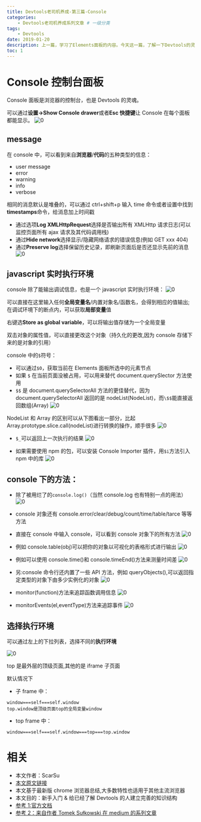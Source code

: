 ```yaml
---
title: Devtools老司机养成-第三篇-Console
categories:
    - Devtools老司机养成系列文章 # 一级分类
tags:
    - Devtools
date: 2019-01-20
description: 上一篇，学习了Elements面板的内容。今天这一篇，了解一下Devtools的灵魂人物：Console
toc: 1
---
```


# Console 控制台面板

Console 面板是浏览器的控制台，也是 Devtools 的灵魂。

可以通过**设置->Show Console drawer**或者**Esc 快捷键**让 Console 在每个面板都能显示。
![0](../images/devtools/100.png)

## message

在 console 中，可以看到来自**浏览器**/**代码**的五种类型的信息：

-   user message
-   error
-   warning
-   info
-   verbose

相同的消息默认是堆叠的，可以通过 ctrl+shift+p 输入 time 命令或者设置中找到**timestamps**命令，给消息加上时间戳

-   通过选项**Log XMLHttpRequest**选择是否输出所有 XMLHttp 请求日志(可以监控页面所有 ajax 请求及其代码调用栈)
-   通过**Hide network**选择显示/隐藏网络请求的错误信息(例如 GET xxx 404)
-   通过**Preserve log**选择保留历史记录，即刷新页面后是否还显示先前的消息
    ![0](../images/devtools/110.png)

## javascript 实时执行环境

console 除了能输出调试信息，也是一个 javascript 实时执行环境：
![0](../images/devtools/120.png)

可以直接在这里输入任何**全局变量名**/内置对象名/函数名，会得到相应的值输出;在调试环境下的断点内，可以获取**局部变量**值

右键选**Store as global variable**，可以将输出值存储为一个全局变量

双击对象的属性值，可以直接更改这个对象（持久化的更改,因为 console 存储下来的是对象的引用）

console 中的`$`符号：

-   可以通过`$0`，获取当前在 Elements 面板所选中的元素节点
-   如果 `$` 在当前页面没被占用，可以用来替代 document.querySlector 方法使用
-   `$$` 是 document.querySelectorAll 方法的更佳替代，因为 document.querySelectorAll 返回的是 nodeList(NodeList)，而`\$$`能直接返回数组(Array)
    ![0](../images/devtools/131.png)

NodeList 和 Array 的区别可以从下图看出一部分，比起 Array.prototype.slice.call(nodeList)进行转换的操作，顺手很多
![0](../images/devtools/130.png)

-   `$_`可以返回上一次执行的结果
    ![0](../images/devtools/132.png)

-   如果需要使用 npm 的包，可以安装 Console Importer 插件，用`$i`方法引入 npm 中的库
    ![0](../images/devtools/133.gif)

## console 下的方法：

-   除了被用烂了的`console.log()`（当然 console.log 也有特别一点的用法）
    ![0](../images/devtools/191.png)

-   console 对象还有 console.error/clear/debug/count/time/table/tarce 等等方法
-   直接在 console 中输入 console，可以看到 console 对象下的所有方法
    ![0](../images/devtools/140.png)

-   例如 console.table(obj)可以把你的对象以可视化的表格形式进行输出
    ![0](../images/devtools/135.gif)

-   例如可以使用 console.time()和 console.timeEnd()方法来测量时间差
    ![0](../images/devtools/160.png)

-   另:console 命令行还内置了一些 API 方法，例如 queryObjects(),可以返回指定类型的对象下由多少实例化的对象
    ![0](../images/devtools/170.png)

-   monitor(function)方法来追踪函数调用信息
    ![0](../images/devtools/180.png)

-   monitorEvents(el,eventType)方法来追踪事件
    ![0](../images/devtools/190.png)

## 选择执行环境

可以通过左上的下拉列表，选择不同的**执行环境**

![0](../images/devtools/120.png)

top 是最外层的顶级页面,其他的是 iframe 子页面

默认情况下

-   子 frame 中：

```
window===self===self.window
top.window是顶级页面top的全局变量window
```

-   top frame 中：

```
window===self===self.window===top===top.window
```

# 相关

-   本文作者：ScarSu
-   [本文原文链接](https://www.scarsu.com/devtools_03/)
-   本文基于最新版 chrome 浏览器总结,大多数特性也适用于其他主流浏览器
-   本文目的：新手入门 & 给已经了解 Devtools 的人建立完善的知识结构
-   [参考 1:官方文档](https://developers.google.com/web/tools/chrome-devtools/)
-   [参考 2：来自作者 Tomek Sułkowski 在 medium 的系列文章](https://medium.com/@tomsu)

